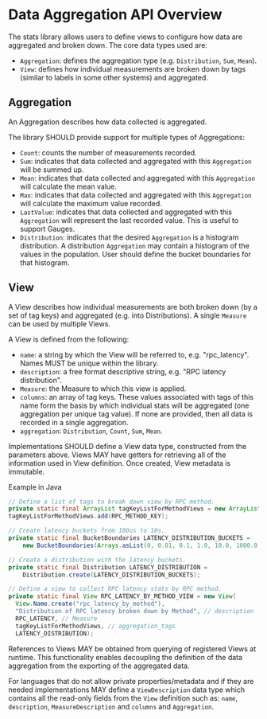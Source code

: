 # Data Aggregation API Overview
The stats library allows users to define views to configure how data are aggregated and broken down.
The core data types used are:
* `Aggregation`: defines the aggregation type (e.g. `Distribution`, `Sum`, `Mean`).
* `View`: defines how individual measurements are broken down by tags (similar to labels in some 
other systems) and aggregated.

## Aggregation
An Aggregation describes how data collected is aggregated.

The library SHOULD provide support for multiple types of Aggregations:
* `Count`: counts the number of measurements recorded.
* `Sum`: indicates that data collected and aggregated with this `Aggregation` will be summed up.
* `Mean`: indicates that data collected and aggregated with this `Aggregation` will calculate the
mean value.
* `Max`: indicates that data collected and aggregated with this `Aggregation` will calculate the 
maximum value recorded.
* `LastValue`: indicates that data collected and aggregated with this `Aggregation` will 
represent the last recorded value. This is useful to support Gauges.
* `Distribution`: indicates that the desired `Aggregation` is a histogram distribution. A
distribution `Aggregation` may contain a histogram of the values in the population. User should
define the bucket boundaries for that histogram.

## View
A View describes how individual measurements are both broken down (by a set of tag keys) and 
aggregated (e.g. into Distributions). A single `Measure` can be used by multiple Views.

A View is defined from the following:
* `name`: a string by which the View will be referred to, e.g. "rpc_latency". Names MUST be unique
within the library.
* `description`: a free format descriptive string, e.g. "RPC latency distribution".
* `Measure`: the Measure to which this view is applied.
* `columns`: an array of tag keys. These values associated with tags of this name form the basis 
by which individual stats will be aggregated (one aggregation per unique tag value). If none are 
provided, then all data is recorded in a single aggregation.
* `aggregation`: `Distribution`, `Count`, `Sum`, `Mean`.

Implementations SHOULD define a View data type, constructed from the parameters above. Views MAY 
have getters for retrieving all of the information used in View definition. Once created, View 
metadata is immutable.

Example in Java
```java
// Define a list of tags to break down view by RPC method.
private static final ArrayList tagKeyListForMethodViews = new ArrayList();
tagKeyListForMethodViews.add(RPC_METHOD_KEY);

// Create latency buckets from 100us to 10s.
private static final BucketBoundaries LATENCY_DISTRIBUTION_BUCKETS =
    new BucketBoundaries(Arrays.asList(0, 0.01, 0.1, 1.0, 10.0, 1000.0, 10000.0));

// Create a distribution with the latency buckets.
private static final Distribution LATENCY_DISTRIBUTION =
    Distribution.create(LATENCY_DISTRIBUTION_BUCKETS);

// Define a view to collect RPC latency stats by RPC method.
private static final View RPC_LATENCY_BY_METHOD_VIEW = new View(
  View.Name.create("rpc_latency_by_method"),
  "Distribution of RPC latency broken down by Method", // description
  RPC_LATENCY, // Measure
  tagKeyListForMethodViews, // aggregation_tags
  LATENCY_DISTRIBUTION);
```

References to Views MAY be obtained from querying of registered Views at runtime. This
functionality enables decoupling the definition of the data aggregation from the exporting
of the aggregated data.

For languages that do not allow private properties/metadata and if they are needed implementations 
MAY define a `ViewDescription` data type which contains all the read-only fields from the `View` 
definition such as: `name`, `description`, `MeasureDescription` and `columns` and `Aggregation`.
